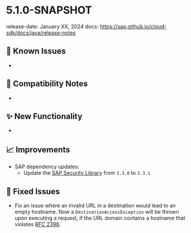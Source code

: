 # 5.1.0-SNAPSHOT

release-date: January XX, 2024
docs: https://sap.github.io/cloud-sdk/docs/java/release-notes

## 🚧 Known Issues

-


## 🔧 Compatibility Notes

- 


## ✨ New Functionality

-


## 📈 Improvements

- SAP dependency updates:
  - Update the [SAP Security Library](https://github.com/SAP/cloud-security-services-integration-library) from `3.3.0` to `3.3.1`

## 🐛 Fixed Issues

- Fix an issue where an invalid URL in a destination would lead to an empty hostname.
  Now a `DestinationAccessException` will be thrown upon executing a request, if the URL domain contains a hostname that violates [RFC 2396](https://www.ietf.org/rfc/rfc2396.txt).


